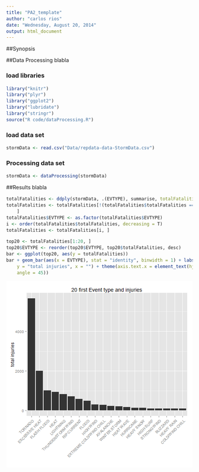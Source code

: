 ```yaml
---
title: "PA2_template"
author: "carlos rios"
date: "Wednesday, August 20, 2014"
output: html_document
---
```

##Synopsis

##Data Processing
blabla

### load libraries

```r
library("knitr")
library("plyr")
library("ggplot2")
library("lubridate")
library("stringr")
source("R code/dataProcessing.R")
```

### load data set


```r
stormData <- read.csv("Data/repdata-data-StormData.csv")
```

### Processing data set

```r
stormData <- dataProcessing(stormData)
```


##Results 
blabla


```r
totalFatalities <- ddply(stormData, .(EVTYPE), summarise, totalFatalities = sum(FATALITIES))
totalFatalities <- totalFatalities[!(totalFatalities$totalFatalities == 0), 
    ]
totalFatalities$EVTYPE <- as.factor(totalFatalities$EVTYPE)
i <- order(totalFatalities$totalFatalities, decreasing = T)
totalFatalities <- totalFatalities[i, ]
```



```r
top20 <- totalFatalities[1:20, ]
top20$EVTYPE <- reorder(top20$EVTYPE, top20$totalFatalities, desc)
bar <- ggplot(top20, aes(y = totalFatalities))
bar + geom_bar(aes(x = EVTYPE), stat = "identity", binwidth = 1) + labs(title = "20 first Event type and injuries", 
    y = "total injuries", x = "") + theme(axis.text.x = element_text(hjust = 1, 
    angle = 45))
```

![plot of chunk unnamed-chunk-5](figure/unnamed-chunk-5.png) 


